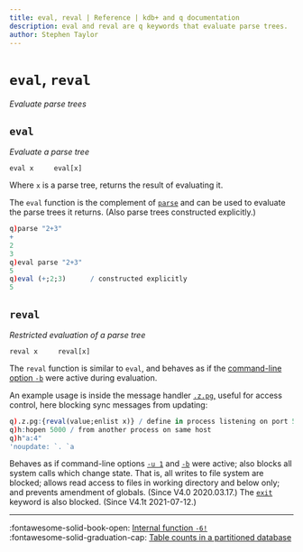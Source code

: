 ```yaml
---
title: eval, reval | Reference | kdb+ and q documentation
description: eval and reval are q keywords that evaluate parse trees.
author: Stephen Taylor
---
```

# `eval`, `reval`

_Evaluate parse trees_





## `eval`

_Evaluate a parse tree_

```syntax
eval x     eval[x]
```

Where `x` is a parse tree, returns the result of evaluating it. 

The `eval` function is the complement of [`parse`](parse.md) and can be used to evaluate the parse trees it returns. (Also parse trees constructed explicitly.)

```q
q)parse "2+3"
+
2
3
q)eval parse "2+3"
5
q)eval (+;2;3)      / constructed explicitly
5
```





## `reval`

_Restricted evaluation of a parse tree_

```syntax
reval x     reval[x]
```

The `reval` function is similar to `eval`, and behaves as if the [command-line option `-b`](../basics/cmdline.md#-b-blocked) were active during evaluation.

An example usage is inside the message handler [`.z.pg`,](dotz.md#zpg-get) useful for access control, here blocking sync messages from updating:

```q
q).z.pg:{reval(value;enlist x)} / define in process listening on port 5000
q)h:hopen 5000 / from another process on same host
q)h"a:4"
'noupdate: `. `a
```

Behaves as if command-line options [`-u 1`](../basics/cmdline.md#-u-usr-pwd) and [`-b`](../basics/cmdline.md#-b-blocked) were active; also blocks all system calls which change state.
That is, all writes to file system are blocked; allows read access to files in working directory and below only; and prevents amendment of globals.
(Since V4.0 2020.03.17.)
The [`exit`](exit.md) keyword is also blocked. (Since V4.1t 2021-07-12.)



----
:fontawesome-solid-book-open:
[Internal function `-6!`](../basics/internal.md#-6x-eval)
<br>
:fontawesome-solid-graduation-cap:
[Table counts in a partitioned database](../kb/partition.md#table-counts)

